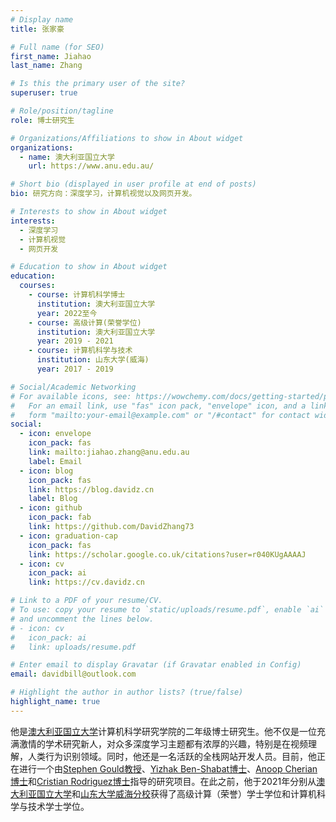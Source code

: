 ```yaml
---
# Display name
title: 张家豪

# Full name (for SEO)
first_name: Jiahao
last_name: Zhang

# Is this the primary user of the site?
superuser: true

# Role/position/tagline
role: 博士研究生

# Organizations/Affiliations to show in About widget
organizations:
  - name: 澳大利亚国立大学
    url: https://www.anu.edu.au/

# Short bio (displayed in user profile at end of posts)
bio: 研究方向：深度学习，计算机视觉以及网页开发。

# Interests to show in About widget
interests:
  - 深度学习
  - 计算机视觉
  - 网页开发

# Education to show in About widget
education:
  courses:
    - course: 计算机科学博士
      institution: 澳大利亚国立大学
      year: 2022至今
    - course: 高级计算(荣誉学位)
      institution: 澳大利亚国立大学
      year: 2019 - 2021
    - course: 计算机科学与技术
      institution: 山东大学(威海)
      year: 2017 - 2019

# Social/Academic Networking
# For available icons, see: https://wowchemy.com/docs/getting-started/page-builder/#icons
#   For an email link, use "fas" icon pack, "envelope" icon, and a link in the
#   form "mailto:your-email@example.com" or "/#contact" for contact widget.
social:
  - icon: envelope
    icon_pack: fas
    link: mailto:jiahao.zhang@anu.edu.au
    label: Email
  - icon: blog
    icon_pack: fas
    link: https://blog.davidz.cn
    label: Blog
  - icon: github
    icon_pack: fab
    link: https://github.com/DavidZhang73
  - icon: graduation-cap
    icon_pack: fas
    link: https://scholar.google.co.uk/citations?user=r040KUgAAAAJ
  - icon: cv
    icon_pack: ai
    link: https://cv.davidz.cn

# Link to a PDF of your resume/CV.
# To use: copy your resume to `static/uploads/resume.pdf`, enable `ai` icons in `params.yaml`,
# and uncomment the lines below.
# - icon: cv
#   icon_pack: ai
#   link: uploads/resume.pdf

# Enter email to display Gravatar (if Gravatar enabled in Config)
email: davidbill@outlook.com

# Highlight the author in author lists? (true/false)
highlight_name: true
---
```


他是[澳大利亚国立大学](https://www.anu.edu.au/)计算机科学研究学院的二年级博士研究生。他不仅是一位充满激情的学术研究新人，对众多深度学习主题都有浓厚的兴趣，特别是在视频理解，人类行为识别领域。同时，他还是一名活跃的全栈网站开发人员。目前，他正在进行一个由[Stephen Gould教授](https://users.cecs.anu.edu.au/~sgould/)、[Yizhak Ben-Shabat博士](https://www.itzikbs.com/)、[Anoop Cherian博士](https://users.cecs.anu.edu.au/~cherian/)和[Cristian Rodriguez博士](https://crodriguezo.github.io/)指导的研究项目。在此之前，他于2021年分别从[澳大利亚国立大学](https://www.anu.edu.au/)和[山东大学威海分校](http://www.wh.sdu.edu.cn/)获得了高级计算（荣誉）学士学位和计算机科学与技术学士学位。
